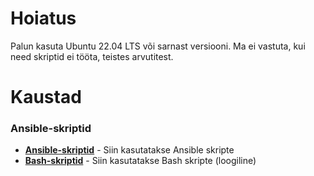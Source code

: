 # Hoiatus
Palun kasuta Ubuntu 22.04 LTS või sarnast versiooni.
Ma ei vastuta, kui need skriptid ei tööta, teistes arvutitest.
# Kaustad
### Ansible-skriptid
* [__Ansible-skriptid__](https://github.com/CYAHUB/AHLS-Skriptid/tree/main/Ansible-skriptid) - Siin kasutatakse Ansible skripte
* [__Bash-skriptid__](https://github.com/CYAHUB/AHLS-Skriptid/tree/main/Bash-skriptid) - Siin kasutatakse Bash skripte
(loogiline)